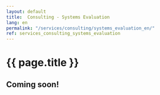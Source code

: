 ```yaml
---
layout: default
title:  Consulting - Systems Evaluation
lang: en
permalink: "/services/consulting/systems_evaluation_en/"
ref: services_consulting_systems_evaluation
---
```

# {{ page.title }}
## Coming soon!
